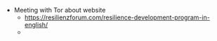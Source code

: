 - Meeting with Tor about website
	- https://resilienzforum.com/resilience-development-program-in-english/
	-
